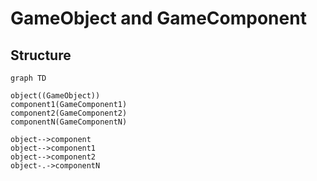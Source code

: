 # GameObject and GameComponent

## Structure

```mermaid
graph TD

object((GameObject))
component1(GameComponent1)
component2(GameComponent2)
componentN(GameComponentN)

object-->component
object-->component1
object-->component2
object-.->componentN
```
